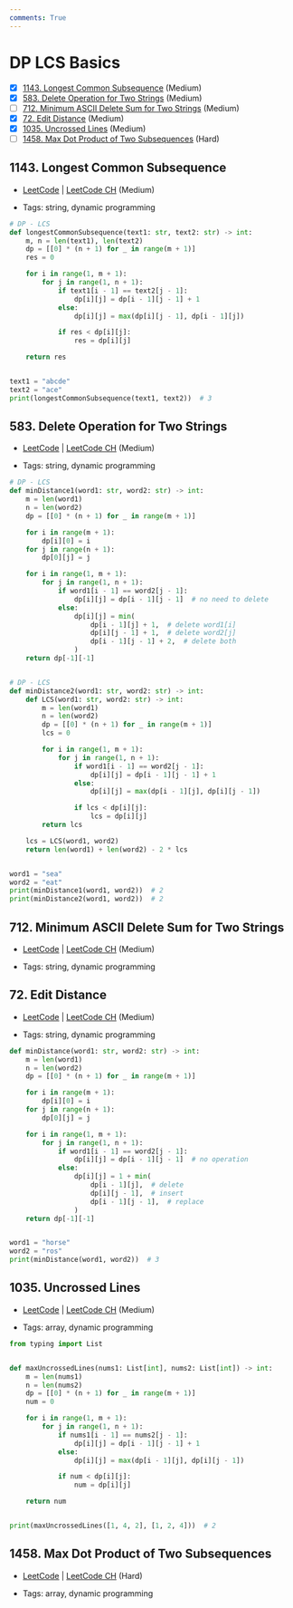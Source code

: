 ```yaml
---
comments: True
---
```


# DP LCS Basics

- [x] [1143. Longest Common Subsequence](https://leetcode.cn/problems/longest-common-subsequence/) (Medium)
- [x] [583. Delete Operation for Two Strings](https://leetcode.cn/problems/delete-operation-for-two-strings/) (Medium)
- [ ] [712. Minimum ASCII Delete Sum for Two Strings](https://leetcode.cn/problems/minimum-ascii-delete-sum-for-two-strings/) (Medium)
- [x] [72. Edit Distance](https://leetcode.cn/problems/edit-distance/) (Medium)
- [x] [1035. Uncrossed Lines](https://leetcode.cn/problems/uncrossed-lines/) (Medium)
- [ ] [1458. Max Dot Product of Two Subsequences](https://leetcode.cn/problems/max-dot-product-of-two-subsequences/) (Hard)

## 1143. Longest Common Subsequence

-   [LeetCode](https://leetcode.com/problems/longest-common-subsequence/) | [LeetCode CH](https://leetcode.cn/problems/longest-common-subsequence/) (Medium)

-   Tags: string, dynamic programming

```python title="1143. Longest Common Subsequence - Python Solution"
# DP - LCS
def longestCommonSubsequence(text1: str, text2: str) -> int:
    m, n = len(text1), len(text2)
    dp = [[0] * (n + 1) for _ in range(m + 1)]
    res = 0

    for i in range(1, m + 1):
        for j in range(1, n + 1):
            if text1[i - 1] == text2[j - 1]:
                dp[i][j] = dp[i - 1][j - 1] + 1
            else:
                dp[i][j] = max(dp[i][j - 1], dp[i - 1][j])

            if res < dp[i][j]:
                res = dp[i][j]

    return res


text1 = "abcde"
text2 = "ace"
print(longestCommonSubsequence(text1, text2))  # 3

```

## 583. Delete Operation for Two Strings

-   [LeetCode](https://leetcode.com/problems/delete-operation-for-two-strings/) | [LeetCode CH](https://leetcode.cn/problems/delete-operation-for-two-strings/) (Medium)

-   Tags: string, dynamic programming

```python title="583. Delete Operation for Two Strings - Python Solution"
# DP - LCS
def minDistance1(word1: str, word2: str) -> int:
    m = len(word1)
    n = len(word2)
    dp = [[0] * (n + 1) for _ in range(m + 1)]

    for i in range(m + 1):
        dp[i][0] = i
    for j in range(n + 1):
        dp[0][j] = j

    for i in range(1, m + 1):
        for j in range(1, n + 1):
            if word1[i - 1] == word2[j - 1]:
                dp[i][j] = dp[i - 1][j - 1]  # no need to delete
            else:
                dp[i][j] = min(
                    dp[i - 1][j] + 1,  # delete word1[i]
                    dp[i][j - 1] + 1,  # delete word2[j]
                    dp[i - 1][j - 1] + 2,  # delete both
                )
    return dp[-1][-1]


# DP - LCS
def minDistance2(word1: str, word2: str) -> int:
    def LCS(word1: str, word2: str) -> int:
        m = len(word1)
        n = len(word2)
        dp = [[0] * (n + 1) for _ in range(m + 1)]
        lcs = 0

        for i in range(1, m + 1):
            for j in range(1, n + 1):
                if word1[i - 1] == word2[j - 1]:
                    dp[i][j] = dp[i - 1][j - 1] + 1
                else:
                    dp[i][j] = max(dp[i - 1][j], dp[i][j - 1])

                if lcs < dp[i][j]:
                    lcs = dp[i][j]
        return lcs

    lcs = LCS(word1, word2)
    return len(word1) + len(word2) - 2 * lcs


word1 = "sea"
word2 = "eat"
print(minDistance1(word1, word2))  # 2
print(minDistance2(word1, word2))  # 2

```

## 712. Minimum ASCII Delete Sum for Two Strings

-   [LeetCode](https://leetcode.com/problems/minimum-ascii-delete-sum-for-two-strings/) | [LeetCode CH](https://leetcode.cn/problems/minimum-ascii-delete-sum-for-two-strings/) (Medium)

-   Tags: string, dynamic programming

## 72. Edit Distance

-   [LeetCode](https://leetcode.com/problems/edit-distance/) | [LeetCode CH](https://leetcode.cn/problems/edit-distance/) (Medium)

-   Tags: string, dynamic programming

```python title="72. Edit Distance - Python Solution"
def minDistance(word1: str, word2: str) -> int:
    m = len(word1)
    n = len(word2)
    dp = [[0] * (n + 1) for _ in range(m + 1)]

    for i in range(m + 1):
        dp[i][0] = i
    for j in range(n + 1):
        dp[0][j] = j

    for i in range(1, m + 1):
        for j in range(1, n + 1):
            if word1[i - 1] == word2[j - 1]:
                dp[i][j] = dp[i - 1][j - 1]  # no operation
            else:
                dp[i][j] = 1 + min(
                    dp[i - 1][j],  # delete
                    dp[i][j - 1],  # insert
                    dp[i - 1][j - 1],  # replace
                )
    return dp[-1][-1]


word1 = "horse"
word2 = "ros"
print(minDistance(word1, word2))  # 3

```

## 1035. Uncrossed Lines

-   [LeetCode](https://leetcode.com/problems/uncrossed-lines/) | [LeetCode CH](https://leetcode.cn/problems/uncrossed-lines/) (Medium)

-   Tags: array, dynamic programming

```python title="1035. Uncrossed Lines - Python Solution"
from typing import List


def maxUncrossedLines(nums1: List[int], nums2: List[int]) -> int:
    m = len(nums1)
    n = len(nums2)
    dp = [[0] * (n + 1) for _ in range(m + 1)]
    num = 0

    for i in range(1, m + 1):
        for j in range(1, n + 1):
            if nums1[i - 1] == nums2[j - 1]:
                dp[i][j] = dp[i - 1][j - 1] + 1
            else:
                dp[i][j] = max(dp[i - 1][j], dp[i][j - 1])

            if num < dp[i][j]:
                num = dp[i][j]

    return num


print(maxUncrossedLines([1, 4, 2], [1, 2, 4]))  # 2

```

## 1458. Max Dot Product of Two Subsequences

-   [LeetCode](https://leetcode.com/problems/max-dot-product-of-two-subsequences/) | [LeetCode CH](https://leetcode.cn/problems/max-dot-product-of-two-subsequences/) (Hard)

-   Tags: array, dynamic programming
